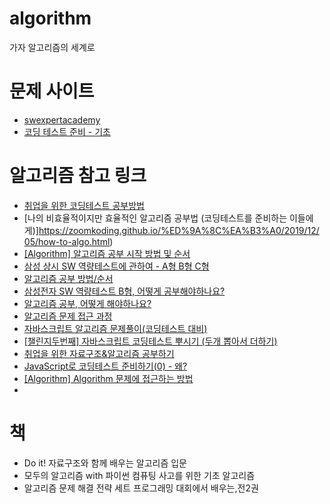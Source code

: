 # algorithm
가자 알고리즘의 세계로

# 문제 사이트

- [swexpertacademy](https://swexpertacademy.com/main/main.do)
- [코딩 테스트 준비 - 기초](https://code.plus/course/51)

# 알고리즘 참고 링크

- [취업을 위한 코딩테스트 공부방법](https://covenant.tistory.com/220)
- [나의 비효율적이지만 효율적인 알고리즘 공부법 (코딩테스트를 준비하는 이들에게)]https://zoomkoding.github.io/%ED%9A%8C%EA%B3%A0/2019/12/05/how-to-algo.html)
- [[Algorithm] 알고리즘 공부 시작 방법 및 순서](https://blog.yena.io/studynote/2018/11/14/Algorithm-Basic.html)
- [삼성 상시 SW 역량테스트에 관하여 - A형 B형 C형](https://royhelen.tistory.com/37)
- [알고리즘 공부 방법/순서](https://baactree.tistory.com/14)
- [삼성전자 SW 역량테스트 B형, 어떻게 공부해야하나요?](https://baactree.tistory.com/53)
- [알고리즘 공부, 어떻게 해야하나요?](https://baactree.tistory.com/52)
- [알고리즘 문제 접근 과정](https://www.secmem.org/blog/2021/07/18/How_to_approach_problems_1/)
- [자바스크립트 알고리즘 문제풀이(코딩테스트 대비)](https://www.inflearn.com/course/%EC%9E%90%EB%B0%94%EC%8A%A4%ED%81%AC%EB%A6%BD%ED%8A%B8-%EC%95%8C%EA%B3%A0%EB%A6%AC%EC%A6%98-%EB%AC%B8%EC%A0%9C%ED%92%80%EC%9D%B4#curriculum)
- [[챌린지두번째] 자바스크립트 코딩테스트 뿌시기 (두개 뽑아서 더하기)](https://marin-blog.tistory.com/43)
- [취업을 위한 자료구조&알고리즘 공부하기](https://velog.io/@dadumvu/%EC%B7%A8%EC%97%85%EC%9D%84-%EC%9C%84%ED%95%9C-%EC%9E%90%EB%A3%8C%EA%B5%AC%EC%A1%B0%EC%95%8C%EA%B3%A0%EB%A6%AC%EC%A6%98-%EA%B3%B5%EB%B6%80%ED%95%98%EA%B8%B0)
- [JavaScript로 코딩테스트 준비하기(0) - 왜?](https://velog.io/@bigsaigon333/Javascript%EB%A1%9C-%EC%BD%94%EB%94%A9%ED%85%8C%EC%8A%A4%ED%8A%B8-%EC%A4%80%EB%B9%84%ED%95%98%EA%B8%B01)
- [[Algorithm] Algorithm 문제에 접근하는 방법](https://ooeunz.tistory.com/27)
- []()

# 책

- Do it! 자료구조와 함께 배우는 알고리즘 입문
- 모두의 알고리즘 with 파이썬 컴퓨팅 사고를 위한 기초 알고리즘
- 알고리즘 문제 해결 전략 세트 프로그래밍 대회에서 배우는,전2권
